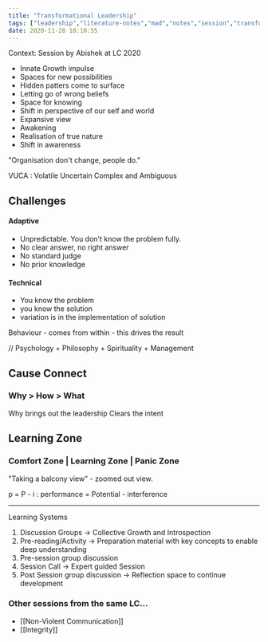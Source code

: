 ```yaml
---
title: "Transformational Leadership"
tags: ["leadership","literature-notes","mad","notes","session","transformational-leadership"]
date: 2020-11-28 18:10:55
---
```


Context: Session by Abishek at LC 2020

- Innate Growth impulse 
- Spaces for new possibilities
- Hidden patters come to surface
- Letting go of wrong beliefs
- Space for knowing
- Shift in perspective of our self and world
- Expansive view 
- Awakening 
- Realisation of true nature
- Shift in awareness

"Organisation don't change, people do."

VUCA : Volatile Uncertain Complex and Ambiguous

## Challenges

#### Adaptive
- Unpredictable. You don't know the problem fully.
- No clear answer, no right answer
- No standard judge
- No prior knowledge

#### Technical 
- You know the problem
- you know the solution
- variation is in the implementation of solution

Behaviour - comes from within - this drives the result

// Psychology + Philosophy + Spirituality + Management

## Cause Connect

### Why > How > What

Why brings out the leadership
Clears the intent

## Learning Zone

### Comfort Zone | Learning Zone | Panic Zone

"Taking a balcony view" - zoomed out view.

p = P - i : performance = Potential - interference

---

Learning Systems
1. Discussion Groups -> Collective Growth and Introspection
2. Pre-reading/Activity -> Preparation material with key concepts to enable deep understanding
3. Pre-session group discussion
4. Session Call -> Expert guided Session
5. Post Session group discussion -> Reflection space to continue development

### Other sessions from the same LC...
- [[Non-Violent Communication]]
- [[Integrity]]

